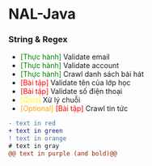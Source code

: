# NAL-Java
### String & Regex
+ <span style="color:green">[Thực hành]</span> Validate email
+ <span style="color:green">[Thực hành]</span> Validate account
+ <span style="color:green">[Thực hành]</span> Crawl danh sách bài hát
+ <span style="color:red">[Bài tập]</span> Validate tên của lớp học
+ <span style="color:red">[Bài tập]</span>  Validate số điện thoại
+ <span style="color:yellow">[Quiz]</span> Xử lý chuỗi
+ <span style="color:orange">[Optional]</span> <span style="color:red">[Bài tập]</span> Crawl tin tức
```diff
- text in red
+ text in green
! text in orange
# text in gray
@@ text in purple (and bold)@@
```